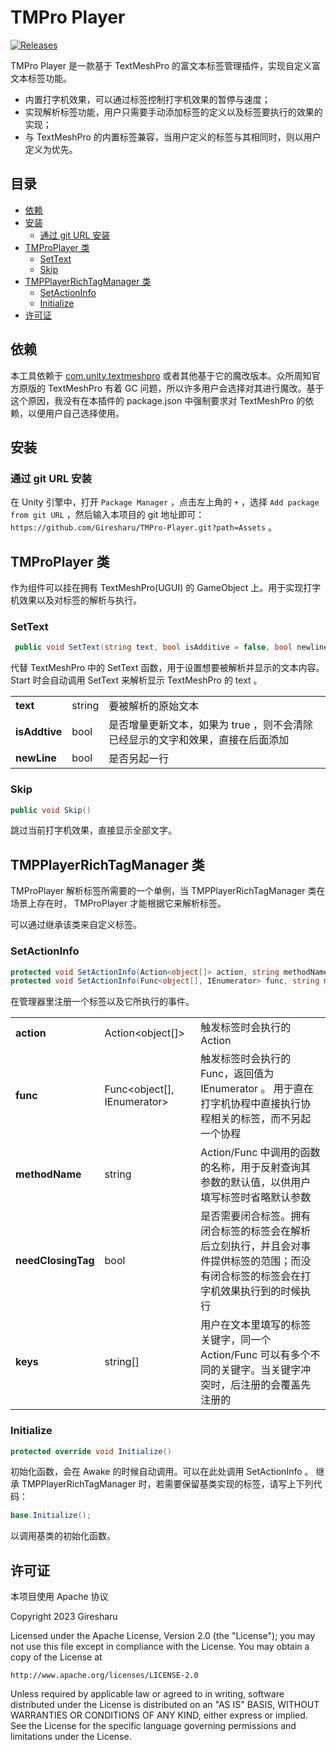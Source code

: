 TMPro Player
===
[![Releases](https://img.shields.io/github/v/release/Giresharu/TMPro-Player.svg)](https://github.com/Giresharu/TMPro-Player/releases/tag/1.0.0)

TMPro Player 是一款基于 TextMeshPro 的富文本标签管理插件，实现自定义富文本标签功能。

* 内置打字机效果，可以通过标签控制打字机效果的暂停与速度；
* 实现解析标签功能，用户只需要手动添加标签的定义以及标签要执行的效果的实现；
* 与 TextMeshPro 的内置标签兼容，当用户定义的标签与其相同时，则以用户定义为优先。

## 目录

- [依赖](#依赖)
- [安装](#安装)
  - [通过 git URL 安装](#通过-git-url-安装)
- [TMProPlayer 类](#tmproplayer-类)
  - [SetText](#settext)
  - [Skip](#skip)
- [TMPPlayerRichTagManager 类](#tmpplayerrichtagmanager-类)
  - [SetActionInfo](#setactioninfo)
  - [Initialize](#initialize)
- [许可证](#许可证)


依赖
---
本工具依赖于 [com.unity.textmeshpro](https://docs.unity3d.com/Packages/com.unity.textmeshpro@3.0/manual/index.html) 或者其他基于它的魔改版本。众所周知官方原版的 TextMeshPro 有着 GC 问题，所以许多用户会选择对其进行魔改。基于这个原因，我没有在本插件的 package.json 中强制要求对 TextMeshPro 的依赖，以便用户自己选择使用。

安装
---

### 通过 git URL 安装

在 Unity 引擎中，打开 `Package Manager` ，点击左上角的 `+` ，选择 `Add package from git URL` ，然后输入本项目的 git 地址即可： 
`https://github.com/Giresharu/TMPro-Player.git?path=Assets` 。


TMProPlayer 类
---

作为组件可以挂在拥有 TextMeshPro(UGUI) 的 GameObject 上。用于实现打字机效果以及对标签的解析与执行。

### SetText

```cs
 public void SetText(string text, bool isAdditive = false, bool newline = false)
```

代替 TextMeshPro 中的 SetText 函数，用于设置想要被解析并显示的文本内容。Start 时会自动调用 SetText 来解析显示 TextMeshPro 的 text 。

|    | ||
|--------------|-----|-----------|
| **text**   | string | 要被解析的原始文本                                  |
| **isAddtive**   | bool   | 是否增量更新文本，如果为 true ，则不会清除已经显示的文字和效果，直接在后面添加 |
| **newLine**   | bool   | 是否另起一行                                     |


### Skip
```cs
public void Skip()
```
跳过当前打字机效果，直接显示全部文字。

TMPPlayerRichTagManager 类
---

TMProPlayer 解析标签所需要的一个单例，当 TMPPlayerRichTagManager 类在场景上存在时， TMProPlayer 才能根据它来解析标签。

可以通过继承该类来自定义标签。

### SetActionInfo

```cs
protected void SetActionInfo(Action<object[]> action, string methodName, bool needClosingTag, params string[] keys)
protected void SetActionInfo(Func<object[], IEnumerator> func, string methodName, bool needClosingTag, params string[] keys)
```

在管理器里注册一个标签以及它所执行的事件。

|    | ||
|--------------|-----|-----------|
|**action**  | Action<object[]> | 触发标签时会执行的 Action                                  |
|**func**    | Func<object[], IEnumerator> | 触发标签时会执行的 Func，返回值为 IEnumerator 。 用于直在打字机协程中直接执行协程相关的标签，而不另起一个协程|                                |
|**methodName**| string   | Action/Func 中调用的函数的名称，用于反射查询其参数的默认值，以供用户填写标签时省略默认参数 |
| **needClosingTag**       | bool   | 是否需要闭合标签。拥有闭合标签的标签会在解析后立刻执行，并且会对事件提供标签的范围；而没有闭合标签的标签会在打字机效果执行到的时候执行  |
| **keys** |string[]|用户在文本里填写的标签关键字，同一个 Action/Func 可以有多个不同的关键字。当关键字冲突时，后注册的会覆盖先注册的|

### Initialize
```cs
protected override void Initialize()
```
初始化函数，会在 Awake 的时候自动调用。可以在此处调用 SetActionInfo 。
继承 TMPPlayerRichTagManager 时，若需要保留基类实现的标签，请写上下列代码：
```cs
base.Initialize();
```
以调用基类的初始化函数。


许可证
---

本项目使用 Apache 协议 

Copyright 2023 Giresharu

Licensed under the Apache License, Version 2.0 (the "License");
you may not use this file except in compliance with the License.
You may obtain a copy of the License at

    http://www.apache.org/licenses/LICENSE-2.0

Unless required by applicable law or agreed to in writing, software
distributed under the License is distributed on an "AS IS" BASIS,
WITHOUT WARRANTIES OR CONDITIONS OF ANY KIND, either express or implied.
See the License for the specific language governing permissions and
limitations under the License.